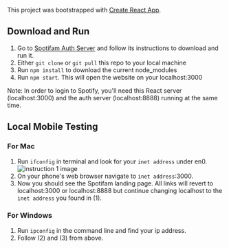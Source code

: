 This project was bootstrapped with [Create React App](https://github.com/facebook/create-react-app).

## Download and Run

1. Go to [Spotifam Auth Server](https://github.com/Spotifam/spotifam-auth) and follow its instructions to download and run it.
2. Either `git clone` or `git pull` this repo to your local machine
3. Run `npm install` to download the current node_modules
4. Run `npm start`. This will open the website on your localhost:3000

Note: In order to login to Spotify, you'll need this React server (localhost:3000) and the auth server (localhost:8888) running at the same time.

## Local Mobile Testing

### For Mac

1. Run `ifconfig` in terminal and look for your `inet address` under en0.
![instruction 1 image](https://lh3.googleusercontent.com/h_cbuovPXqswfjKUGQW1M3C57qwyCP8VlbUEJtHUEy4Z_ZEvS5r7cpJ0FjDvW5jWBZggZu1CNnW6Hj2pXCjJhrP2UEhsdTwGj_qmZMUAyI-_9w4xX2-_gNcBe_qaET7TFb63avqw7hjwgphuAu3cetka36m0C8-PQHLLACA-Ca3MJTl09Rj7e3IqbD-lox9ao_wOCwHrkQQP6u3IWgTZJuPYhK2JuNKimfEbLxprZCHR5ZYK7ozZGNPdJHfoCa5PTiHqRzQEA6I1W9DYAbKenTEiXyf1705kBAn3dpmunrRYhu1ssp3P1Hmh4C9XfT7rgTcXv6ylnLhwrDCgOZwETQ3ar72Cbwhgz_RDZQQ4ltRjyJwop7Ev7KRDeEAqhR7NpccBtUkJ4Y4eCCYh9Q4ek8Kr3Gicx6VcV7rwdruj0FcxSiakODuezcoV3TglbxYSFfffG0Jq1uSzJg5tgqrHY_F3Ec295Q8qvZJ5fqwg3eZfLetgoAIxBiDnyL7uRllKu3IFyIDwARn7i-7BJT2xvEEmB5uMPJ88-igthHxYwRguLui2XXk6xWwewv_HEiIncRE0qxuYgpV_x3-iV-P0EA3M2WbdmhP6JjbyUAsQCqzkXiZ2qaERr_q1P9mlG0UfU_OKFkJoo-hQmoho-yCM3iIzr-x-gRZN0utD5amVdM00Cj4CJM5yq1w=w1109-h758-no)
2. On your phone's web browser navigate to `inet address`:3000.
3. Now you should see the Spotifam landing page. All links will revert to localhost:3000 or localhost:8888 but continue changing localhost to the `inet address` you found in (1). 

### For Windows

1. Run `ipconfig` in the command line and find your ip address.
2. Follow (2) and (3) from above.
